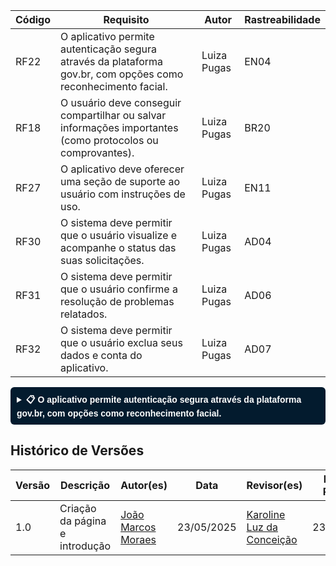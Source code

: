 
| Código | Requisito                                                                                                                                     | Autor        | Rastreabilidade |
|--------|-----------------------------------------------------------------------------------------------------------------------------------------------|--------------|-----------------|
| RF22   | O aplicativo permite autenticação segura através da plataforma gov.br, com opções como reconhecimento facial.                                | Luiza Pugas  | EN04            |
| RF18   | O usuário deve conseguir compartilhar ou salvar informações importantes (como protocolos ou comprovantes).                                   | Luiza Pugas  | BR20            |
| RF27   | O aplicativo deve oferecer uma seção de suporte ao usuário com instruções de uso.                                                            | Luiza Pugas  | EN11            |
| RF30   | O sistema deve permitir que o usuário visualize e acompanhe o status das suas solicitações.                                                  | Luiza Pugas  | AD04            |
| RF31   | O sistema deve permitir que o usuário confirme a resolução de problemas relatados.                                                           | Luiza Pugas  | AD06            |
| RF32   | O sistema deve permitir que o usuário exclua seus dados e conta do aplicativo.                                                               | Luiza Pugas  | AD07            |


<style>
details {
  background-color: #031b2e;
  border: 1px solidrgb(4, 55, 72);
  border-radius: 6px;
  padding: 10px;
  margin-bottom: 10px;
  color: white;
  font-family: sans-serif;
}

summary {
  cursor: pointer;
  font-weight: bold;
  color:rgb(253, 253, 253);
}
</style>

<details>
  <summary>📋 O aplicativo permite autenticação segura através da plataforma gov.br, com opções como reconhecimento facial. </summary>
  <p História de Usuário — US01: Autenticação Segura via gov.br
#### 
#### **Título:** Autenticação Segura via gov.br

---

####  História

**Como** um cidadão usuário do aplicativo,  
**Eu quero** me autenticar de forma segura utilizando a plataforma gov.br, com suporte a reconhecimento facial,  
**Para que** eu possa acessar os serviços oferecidos pelo aplicativo sem precisar criar uma nova conta e com total segurança.

---

####  Critérios de Aceitação

- [ ] O sistema deve redirecionar o usuário para a tela oficial de login do gov.br.
- [ ] Devem ser aceitas formas de autenticação oferecidas pelo gov.br (ex: senha, reconhecimento facial).
- [ ] Após login bem-sucedido, o sistema deve retornar o usuário ao app com sessão iniciada.
- [ ] Se o login falhar, uma mensagem clara deve ser exibida e o usuário poderá tentar novamente.
- [ ] O sistema deve estar em conformidade com a LGPD no tratamento de dados do usuário.

---

####  Subtarefas

- [ ] Integrar SDK/API do gov.br ao backend do app.
- [ ] Implementar interface de redirecionamento para o login gov.br.
- [ ] Tratar respostas da autenticação (sucesso, falha, erro de rede).
- [ ] Criar alertas e mensagens de erro amigáveis.
- [ ] Validar conformidade de dados com a LGPD.

---

####  Rastreabilidade

- **Requisito Funcional Relacionado:** RF22

---

####  Estimativa de Esforço

- **Story Points:** 5 (médio esforço)
</p>
</details>




























## Histórico de Versões

| Versão | Descrição                      | Autor(es)                                             | Data       | Revisor(es)                               | Data de Revisão |
| ------ | ------------------------------ | ----------------------------------------------------- | ---------- | ----------------------------------------- | --------------- |
| 1.0    | Criação da página e introdução | [João Marcos Moraes](https://github.com/JJOAOMARCOSS) | 23/05/2025 | [Karoline Luz da Conceição](https://github.com/KarolineLuz) | 23/05/2025      |